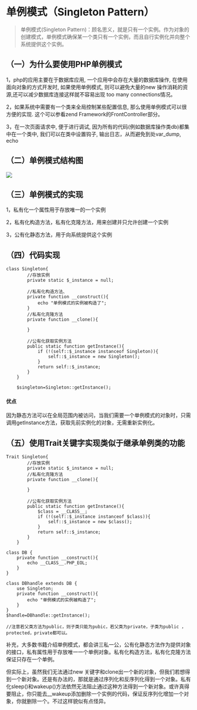 # 单例模式（Singleton Pattern）

> 单例模式(Singleton Pattern)：顾名思义，就是只有一个实例。作为对象的创建模式，单例模式确保某一个类只有一个实例，而且自行实例化并向整个系统提供这个实例。

## （一）为什么要使用PHP单例模式

1，php的应用主要在于数据库应用, 一个应用中会存在大量的数据库操作, 在使用面向对象的方式开发时, 如果使用单例模式,
则可以避免大量的new 操作消耗的资源,还可以减少数据库连接这样就不容易出现 too many connections情况。

2，如果系统中需要有一个类来全局控制某些配置信息, 那么使用单例模式可以很方便的实现. 这个可以参看zend Framework的FrontController部分。

3，在一次页面请求中, 便于进行调试, 因为所有的代码(例如数据库操作类db)都集中在一个类中, 我们可以在类中设置钩子, 输出日志，从而避免到处var_dump, echo

## （二）单例模式结构图

![](https://box.kancloud.cn/d6112b7e786a2fb5fa7ec8cf19b8b57f_438x144.png)

## （三）单例模式的实现

1，私有化一个属性用于存放唯一的一个实例

2，私有化构造方法，私有化克隆方法，用来创建并只允许创建一个实例

3，公有化静态方法，用于向系统提供这个实例

## （四）代码实现

```
class Singleton{
        //存放实例
        private static $_instance = null;

        //私有化构造方法、
        private function __construct(){
            echo "单例模式的实例被构造了";
        }
        //私有化克隆方法
        private function __clone(){

        }

        //公有化获取实例方法
        public static function getInstance(){
            if (!(self::$_instance instanceof Singleton)){
                self::$_instance = new Singleton();
            }
            return self::$_instance;
        }
    }

    $singleton=Singleton::getInstance();

```

#### 优点

因为静态方法可以在全局范围内被访问，当我们需要一个单例模式的对象时，只需调用getInstance方法，获取先前实例化的对象，无需重新实例化。

## （五）使用Trait关键字实现类似于继承单例类的功能

```
Trait Singleton{
        //存放实例
        private static $_instance = null;
        //私有化克隆方法
        private function __clone(){

        }

        //公有化获取实例方法
        public static function getInstance(){
            $class = __CLASS__;
            if (!(self::$_instance instanceof $class)){
                self::$_instance = new $class();
            }
            return self::$_instance;
        }
    }

class DB {
    private function __construct(){
        echo __CLASS__.PHP_EOL;
    }
}

class DBhandle extends DB {
    use Singleton;
    private function __construct(){
        echo "单例模式的实例被构造了";
    }
}
$handle=DBhandle::getInstance();

//注意若父类方法为public，则子类只能为pubic，若父类为private，子类为public ，protected，private都可以。

```

补充，大多数书籍介绍单例模式，都会讲三私一公，公有化静态方法作为提供对象的接口，私有属性用于存放唯一一个单例对象。私有化构造方法，私有化克隆方法保证只存在一个单例。

但实际上，虽然我们无法通过new 关键字和clone出一个新的对象，但我们若想得到一个新对象。还是有办法的，那就是通过序列化和反序列化得到一个对象。私有化sleep()和wakeup()方法依然无法阻止通过这种方法得到一个新对象。或许真得要阻止，你只能去__wakeup添加删除一个实例的代码，保证反序列化增加一个对象，你就删除一个。不过这样貌似有点怪异。